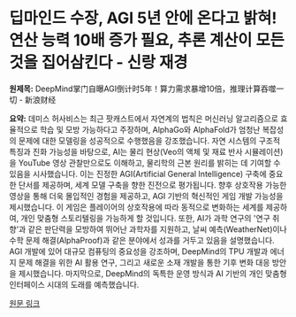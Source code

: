 # 딥마인드 수장, AGI 5년 안에 온다고 밝혀! 연산 능력 10배 증가 필요, 추론 계산이 모든 것을 집어삼킨다 - 신랑 재경

**원제목:** DeepMind掌门自曝AGI倒计时5年！算力需求暴增10倍，推理计算吞噬一切 - 新浪财经

**요약:** 데미스 허사비스는 최근 팟캐스트에서 자연계의 법칙은 머신러닝 알고리즘으로 효율적으로 학습 및 모방 가능하다고 주장하며, AlphaGo와 AlphaFold가 엄청난 복잡성의 문제에 대한 모델링을 성공적으로 수행했음을 강조했습니다.  자연 시스템의 구조적 특징과 진화 가능성을 바탕으로,  AI는 물리 현상(Veo의 액체 및 재료 반사 시뮬레이션)을 YouTube 영상 관찰만으로도 이해하고,  물리학의 근본 원리를 밝히는 데 기여할 수 있음을 시사했습니다.  이는 진정한 AGI(Artificial General Intelligence) 구축에 중요한 단서를 제공하며, 세계 모델 구축을 향한 진전으로 평가됩니다.  향후 상호작용 가능한 영상을 통해 더욱 몰입적인 경험을 제공하고,  AGI 기반의 혁신적인 게임 개발 가능성을 제시했습니다.  이 게임은 플레이어의 상호작용에 따라 동적으로 변화하는 세계를 제공하여, 개인 맞춤형 스토리텔링을 가능하게 할 것입니다.  또한,  AI가 과학 연구의 '연구 취향'과 같은 판단력을 모방하여 뛰어난 과학자를 지원하고,  날씨 예측(WeatherNet)이나 수학 문제 해결(AlphaProof)과 같은 분야에서 성과를 거두고 있음을 설명했습니다.  AGI 개발에 있어 대규모 컴퓨팅의 중요성을 강조하며,  DeepMind의 TPU 개발과 에너지 문제 해결을 위한 AI 활용 연구,  그리고 새로운 소재 개발을 통한 기후 변화 대응 방안을 제시했습니다.  마지막으로,  DeepMind의 독특한 운영 방식과 AI 기반의 개인 맞춤형 인터페이스 시대의 도래를 예측했습니다.

[원문 링크](https://cj.sina.cn/articles/view/5703921756/153faf05c019026vxk?froms=ggmp)
